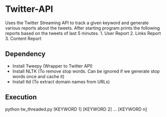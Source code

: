 # Twitter-API 
Uses the Twitter Streaming API to track a given keyword and generate various reports about the tweets.
After starting program prints the following reports based on the tweets of last 5 minutes.
	1. User Report
	2. Links Report
	3. Content Report

## Dependency
- Install Tweepy (Wrapper to Twitter API)
- Install NLTK 
	(To remove stop words. Can be ignored if we generate stop words once and cache it)
- Install tld (To extract domain names from URLs)

## Execution

python tw_threaded.py [KEYWORD 1] [KEYWORD 2] ... [KEYWORD n]
